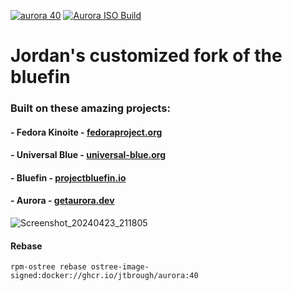 [![aurora 40](https://github.com/jtbrough/bluefin/actions/workflows/build-40-aurora.yml/badge.svg)](https://github.com/jtbrough/bluefin/actions/workflows/build-40-aurora.yml) 
[![Aurora ISO Build](https://github.com/jtbrough/bluefin/actions/workflows/build-aurora-iso.yml/badge.svg)](https://github.com/jtbrough/bluefin/actions/workflows/build-aurora-iso.yml)

# Jordan's customized fork of the bluefin

### Built on these amazing projects:

#### - Fedora Kinoite - [fedoraproject.org](https://fedoraproject.org/atomic-desktops/kinoite/)

#### - Universal Blue - [universal-blue.org](https://universal-blue.org/)

#### - Bluefin - [projectbluefin.io](https://projectbluefin.io)

#### - Aurora - [getaurora.dev](https://getaurora.dev)

![Screenshot_20240423_211805](https://github.com/ublue-os/bluefin/assets/40402114/1bea1ed8-d97a-402a-957b-e0f338d38230)


#### Rebase
```
rpm-ostree rebase ostree-image-signed:docker://ghcr.io/jtbrough/aurora:40
```
